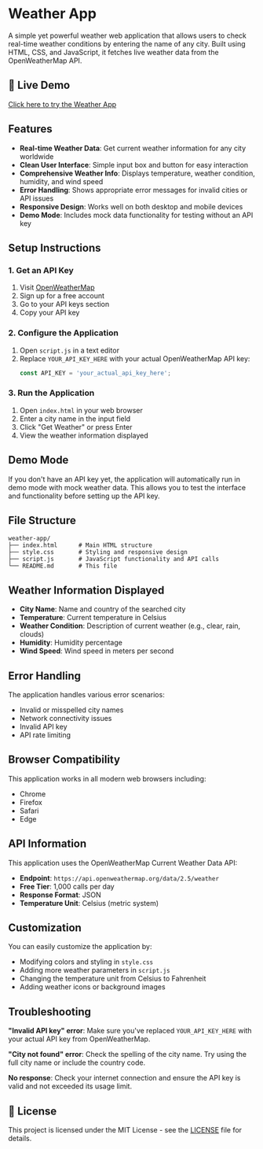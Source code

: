 # Weather App

A simple yet powerful weather web application that allows users to check real-time weather conditions by entering the name of any city. Built using HTML, CSS, and JavaScript, it fetches live weather data from the OpenWeatherMap API.

## 🔗 Live Demo
[Click here to try the Weather App](https://darshan980.github.io/weather-app/)

## Features

- **Real-time Weather Data**: Get current weather information for any city worldwide
- **Clean User Interface**: Simple input box and button for easy interaction
- **Comprehensive Weather Info**: Displays temperature, weather condition, humidity, and wind speed
- **Error Handling**: Shows appropriate error messages for invalid cities or API issues
- **Responsive Design**: Works well on both desktop and mobile devices
- **Demo Mode**: Includes mock data functionality for testing without an API key

## Setup Instructions

### 1. Get an API Key

1. Visit [OpenWeatherMap](https://openweathermap.org/api)
2. Sign up for a free account
3. Go to your API keys section
4. Copy your API key

### 2. Configure the Application

1. Open `script.js` in a text editor
2. Replace `YOUR_API_KEY_HERE` with your actual OpenWeatherMap API key:
   ```javascript
   const API_KEY = 'your_actual_api_key_here';
   ```

### 3. Run the Application

1. Open `index.html` in your web browser
2. Enter a city name in the input field
3. Click "Get Weather" or press Enter
4. View the weather information displayed

## Demo Mode

If you don't have an API key yet, the application will automatically run in demo mode with mock weather data. This allows you to test the interface and functionality before setting up the API key.

## File Structure

```
weather-app/
├── index.html      # Main HTML structure
├── style.css       # Styling and responsive design
├── script.js       # JavaScript functionality and API calls
└── README.md       # This file
```

## Weather Information Displayed

- **City Name**: Name and country of the searched city
- **Temperature**: Current temperature in Celsius
- **Weather Condition**: Description of current weather (e.g., clear, rain, clouds)
- **Humidity**: Humidity percentage
- **Wind Speed**: Wind speed in meters per second

## Error Handling

The application handles various error scenarios:
- Invalid or misspelled city names
- Network connectivity issues
- Invalid API key
- API rate limiting

## Browser Compatibility

This application works in all modern web browsers including:
- Chrome
- Firefox
- Safari
- Edge

## API Information

This application uses the OpenWeatherMap Current Weather Data API:
- **Endpoint**: `https://api.openweathermap.org/data/2.5/weather`
- **Free Tier**: 1,000 calls per day
- **Response Format**: JSON
- **Temperature Unit**: Celsius (metric system)

## Customization

You can easily customize the application by:
- Modifying colors and styling in `style.css`
- Adding more weather parameters in `script.js`
- Changing the temperature unit from Celsius to Fahrenheit
- Adding weather icons or background images

## Troubleshooting

**"Invalid API key" error**: Make sure you've replaced `YOUR_API_KEY_HERE` with your actual API key from OpenWeatherMap.

**"City not found" error**: Check the spelling of the city name. Try using the full city name or include the country code.

**No response**: Check your internet connection and ensure the API key is valid and not exceeded its usage limit.

## 📄 License

This project is licensed under the MIT License - see the [LICENSE](LICENSE) file for details.
